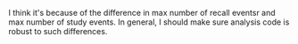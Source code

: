 I think it's because of the difference in max number of recall eventsr and max number of study events. In general, I should make sure analysis code is robust to such differences. 